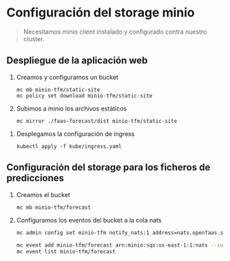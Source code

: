 # Configuración del storage minio

> Necesitamos minio client instalado y configurado contra nuestro cluster.

## Despliegue de la aplicación web

1. Creamos y configuramos un bucket

    ```shell
    mc mb minio-tfm/static-site
    mc policy set download minio-tfm/static-site
    ```

1. Subimos a minio los archivos estáticos

    ```shell
    mc mirror ./faas-forecast/dist minio-tfm/static-site
    ```

<!-- TODO: Refactorizar ingress con la v1 -->
1. Desplegamos la configuración de ingress

    ```shell
    kubectl apply -f kube/ingress.yaml
    ```

## Configuración del storage para los ficheros de predicciones

1. Creamos el bucket

    ```bash
    mc mb minio-tfm/forecast
    ```

1. Configuramos los eventos del bucket a la cola nats

    ```bash
    mc admin config set minio-tfm notify_nats:1 address=nats.openfaas.svc:4222 subject=minio
    ```

    ```bash
    mc event add minio-tfm/forecast arn:minio:sqs:us-east-1:1:nats --suffix .xml --event put
    mc event list minio-tfm/forecast
    ```
